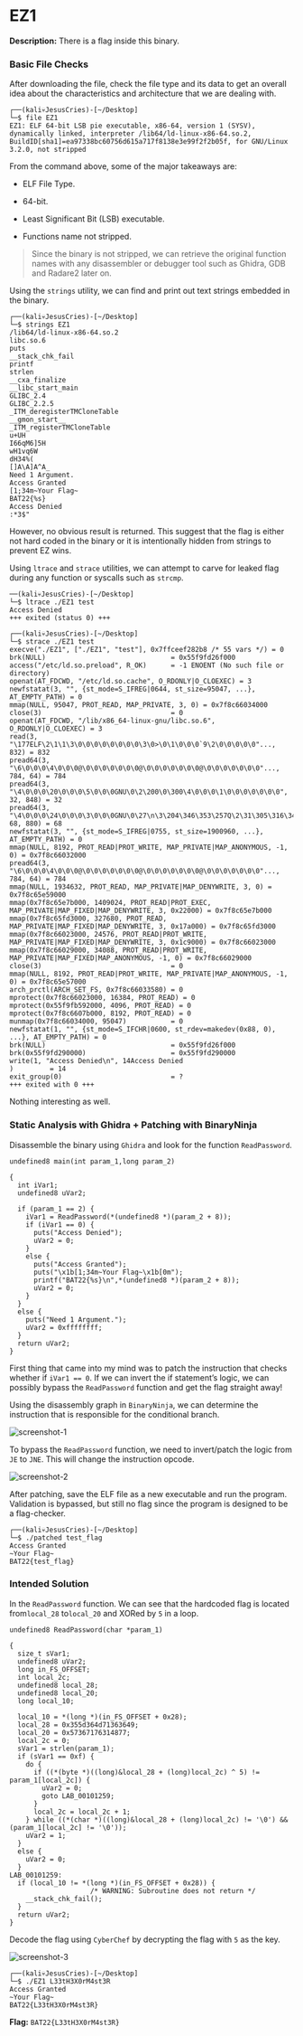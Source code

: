 # EZ1

**Description:** There is a flag inside this binary.

### Basic File Checks

After downloading the file, check the file type and its data to get an overall idea about the characteristics and architecture that we are dealing with.

```
┌──(kali💀JesusCries)-[~/Desktop]
└─$ file EZ1  
EZ1: ELF 64-bit LSB pie executable, x86-64, version 1 (SYSV), dynamically linked, interpreter /lib64/ld-linux-x86-64.so.2, BuildID[sha1]=ea97338bc60756d615a717f8138e3e99f2f2b05f, for GNU/Linux 3.2.0, not stripped
```

From the command above, some of the major takeaways are:

- ELF File Type.

- 64-bit.
- Least Significant Bit (LSB) executable.
- Functions name not stripped.

> Since the binary is not stripped, we can retrieve the original function names with any disassembler or debugger tool such as Ghidra, GDB and Radare2 later on.

Using the `strings` utility, we can find and print out text strings embedded in the binary.

```
┌──(kali💀JesusCries)-[~/Desktop]
└─$ strings EZ1 
/lib64/ld-linux-x86-64.so.2
libc.so.6
puts
__stack_chk_fail
printf
strlen
__cxa_finalize
__libc_start_main
GLIBC_2.4
GLIBC_2.2.5
_ITM_deregisterTMCloneTable
__gmon_start__
_ITM_registerTMCloneTable
u+UH
I66qM6]5H
wH1vq6W
dH34%(
[]A\A]A^A_
Need 1 Argument.
Access Granted
[1;34m~Your Flag~
BAT22{%s}
Access Denied
:*3$"
```

However, no obvious result is returned. This suggest that the flag is either not hard coded in the binary or it is intentionally hidden from strings to prevent EZ wins.

Using `ltrace` and `strace` utilities, we can attempt to carve for leaked flag during any function or syscalls such as `strcmp`.

```
──(kali💀JesusCries)-[~/Desktop]
└─$ ltrace ./EZ1 test
Access Denied
+++ exited (status 0) +++
                                                                                                                                                                                       
┌──(kali💀JesusCries)-[~/Desktop]
└─$ strace ./EZ1 test
execve("./EZ1", ["./EZ1", "test"], 0x7ffceef282b8 /* 55 vars */) = 0
brk(NULL)                               = 0x55f9fd26f000
access("/etc/ld.so.preload", R_OK)      = -1 ENOENT (No such file or directory)
openat(AT_FDCWD, "/etc/ld.so.cache", O_RDONLY|O_CLOEXEC) = 3
newfstatat(3, "", {st_mode=S_IFREG|0644, st_size=95047, ...}, AT_EMPTY_PATH) = 0
mmap(NULL, 95047, PROT_READ, MAP_PRIVATE, 3, 0) = 0x7f8c66034000
close(3)                                = 0
openat(AT_FDCWD, "/lib/x86_64-linux-gnu/libc.so.6", O_RDONLY|O_CLOEXEC) = 3
read(3, "\177ELF\2\1\1\3\0\0\0\0\0\0\0\0\3\0>\0\1\0\0\0`9\2\0\0\0\0\0"..., 832) = 832
pread64(3, "\6\0\0\0\4\0\0\0@\0\0\0\0\0\0\0@\0\0\0\0\0\0\0@\0\0\0\0\0\0\0"..., 784, 64) = 784
pread64(3, "\4\0\0\0\20\0\0\0\5\0\0\0GNU\0\2\200\0\300\4\0\0\0\1\0\0\0\0\0\0\0", 32, 848) = 32
pread64(3, "\4\0\0\0\24\0\0\0\3\0\0\0GNU\0\27\n\3\204\346\353\257Q\2\31\305\316\347\315F\250"..., 68, 880) = 68
newfstatat(3, "", {st_mode=S_IFREG|0755, st_size=1900960, ...}, AT_EMPTY_PATH) = 0
mmap(NULL, 8192, PROT_READ|PROT_WRITE, MAP_PRIVATE|MAP_ANONYMOUS, -1, 0) = 0x7f8c66032000
pread64(3, "\6\0\0\0\4\0\0\0@\0\0\0\0\0\0\0@\0\0\0\0\0\0\0@\0\0\0\0\0\0\0"..., 784, 64) = 784
mmap(NULL, 1934632, PROT_READ, MAP_PRIVATE|MAP_DENYWRITE, 3, 0) = 0x7f8c65e59000
mmap(0x7f8c65e7b000, 1409024, PROT_READ|PROT_EXEC, MAP_PRIVATE|MAP_FIXED|MAP_DENYWRITE, 3, 0x22000) = 0x7f8c65e7b000
mmap(0x7f8c65fd3000, 327680, PROT_READ, MAP_PRIVATE|MAP_FIXED|MAP_DENYWRITE, 3, 0x17a000) = 0x7f8c65fd3000
mmap(0x7f8c66023000, 24576, PROT_READ|PROT_WRITE, MAP_PRIVATE|MAP_FIXED|MAP_DENYWRITE, 3, 0x1c9000) = 0x7f8c66023000
mmap(0x7f8c66029000, 34088, PROT_READ|PROT_WRITE, MAP_PRIVATE|MAP_FIXED|MAP_ANONYMOUS, -1, 0) = 0x7f8c66029000
close(3)                                = 0
mmap(NULL, 8192, PROT_READ|PROT_WRITE, MAP_PRIVATE|MAP_ANONYMOUS, -1, 0) = 0x7f8c65e57000
arch_prctl(ARCH_SET_FS, 0x7f8c66033580) = 0
mprotect(0x7f8c66023000, 16384, PROT_READ) = 0
mprotect(0x55f9fb592000, 4096, PROT_READ) = 0
mprotect(0x7f8c6607b000, 8192, PROT_READ) = 0
munmap(0x7f8c66034000, 95047)           = 0
newfstatat(1, "", {st_mode=S_IFCHR|0600, st_rdev=makedev(0x88, 0), ...}, AT_EMPTY_PATH) = 0
brk(NULL)                               = 0x55f9fd26f000
brk(0x55f9fd290000)                     = 0x55f9fd290000
write(1, "Access Denied\n", 14Access Denied
)         = 14
exit_group(0)                           = ?
+++ exited with 0 +++
```

Nothing interesting as well.

### Static Analysis with Ghidra + Patching with BinaryNinja

Disassemble the binary using `Ghidra` and look for the function `ReadPassword`.

```
undefined8 main(int param_1,long param_2)

{
  int iVar1;
  undefined8 uVar2;
  
  if (param_1 == 2) {
    iVar1 = ReadPassword(*(undefined8 *)(param_2 + 8));
    if (iVar1 == 0) {
      puts("Access Denied");
      uVar2 = 0;
    }
    else {
      puts("Access Granted");
      puts("\x1b[1;34m~Your Flag~\x1b[0m");
      printf("BAT22{%s}\n",*(undefined8 *)(param_2 + 8));
      uVar2 = 0;
    }
  }
  else {
    puts("Need 1 Argument.");
    uVar2 = 0xffffffff;
  }
  return uVar2;
}
```

First thing that came into my mind was to patch the instruction that checks whether if  `iVar1 == 0`. If we can invert the if statement’s logic, we can possibly bypass the `ReadPassword` function and get the flag straight away!

Using the disassembly graph in `BinaryNinja`, we can determine the instruction that is responsible for the conditional branch. 

![screenshot-1](./screenshot-1.png)

To bypass the `ReadPassword` function, we need to invert/patch the logic from `JE` to `JNE`. This will change the instruction opcode.

![screenshot-2](./screenshot-2.png)

After patching, save the ELF file as a new executable and run the program. Validation is bypassed, but still no flag since the program is designed to be a flag-checker.

```
┌──(kali💀JesusCries)-[~/Desktop]
└─$ ./patched test_flag
Access Granted
~Your Flag~
BAT22{test_flag}
```

### Intended Solution

In the `ReadPassword` function. We can see that the hardcoded flag is located from`local_28` to`local_20` and XORed by `5` in a loop.

```
undefined8 ReadPassword(char *param_1)

{
  size_t sVar1;
  undefined8 uVar2;
  long in_FS_OFFSET;
  int local_2c;
  undefined8 local_28;
  undefined8 local_20;
  long local_10;
  
  local_10 = *(long *)(in_FS_OFFSET + 0x28);
  local_28 = 0x355d364d71363649;
  local_20 = 0x57367176314877;
  local_2c = 0;
  sVar1 = strlen(param_1);
  if (sVar1 == 0xf) {
    do {
      if ((*(byte *)((long)&local_28 + (long)local_2c) ^ 5) != param_1[local_2c]) {
        uVar2 = 0;
        goto LAB_00101259;
      }
      local_2c = local_2c + 1;
    } while ((*(char *)((long)&local_28 + (long)local_2c) != '\0') && (param_1[local_2c] != '\0'));
    uVar2 = 1;
  }
  else {
    uVar2 = 0;
  }
LAB_00101259:
  if (local_10 != *(long *)(in_FS_OFFSET + 0x28)) {
                    /* WARNING: Subroutine does not return */
    __stack_chk_fail();
  }
  return uVar2;
}
```

Decode the flag using `CyberChef` by decrypting the flag with `5` as the key.

![screenshot-3](./screenshot-3.png)

```
┌──(kali💀JesusCries)-[~/Desktop]
└─$ ./EZ1 L33tH3X0rM4st3R                                                                                  
Access Granted
~Your Flag~
BAT22{L33tH3X0rM4st3R}
```

**Flag:** `BAT22{L33tH3X0rM4st3R}`
